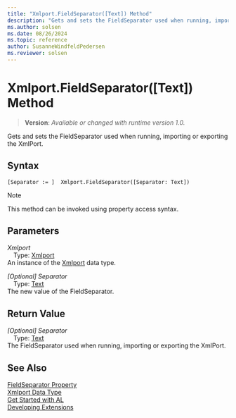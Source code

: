 ```yaml
---
title: "Xmlport.FieldSeparator([Text]) Method"
description: "Gets and sets the FieldSeparator used when running, importing or exporting the XmlPort."
ms.author: solsen
ms.date: 08/26/2024
ms.topic: reference
author: SusanneWindfeldPedersen
ms.reviewer: solsen
---
```

[//]: # (START>DO_NOT_EDIT)
[//]: # (IMPORTANT:Do not edit any of the content between here and the END>DO_NOT_EDIT.)
[//]: # (Any modifications should be made in the .xml files in the ModernDev repo.)
# Xmlport.FieldSeparator([Text]) Method
> **Version**: _Available or changed with runtime version 1.0._

Gets and sets the FieldSeparator used when running, importing or exporting the XmlPort.


## Syntax
```AL
[Separator := ]  Xmlport.FieldSeparator([Separator: Text])
```
> [!NOTE]
> This method can be invoked using property access syntax.
## Parameters
*Xmlport*  
&emsp;Type: [Xmlport](xmlport-data-type.md)  
An instance of the [Xmlport](xmlport-data-type.md) data type.  

*[Optional] Separator*  
&emsp;Type: [Text](../text/text-data-type.md)  
The new value of the FieldSeparator.  


## Return Value
*[Optional] Separator*  
&emsp;Type: [Text](../text/text-data-type.md)  
The FieldSeparator used when running, importing or exporting the XmlPort.


[//]: # (IMPORTANT: END>DO_NOT_EDIT)
## See Also
[FieldSeparator Property](../../properties/devenv-fieldseparator-property.md)  
[Xmlport Data Type](xmlport-data-type.md)  
[Get Started with AL](../../devenv-get-started.md)  
[Developing Extensions](../../devenv-dev-overview.md)